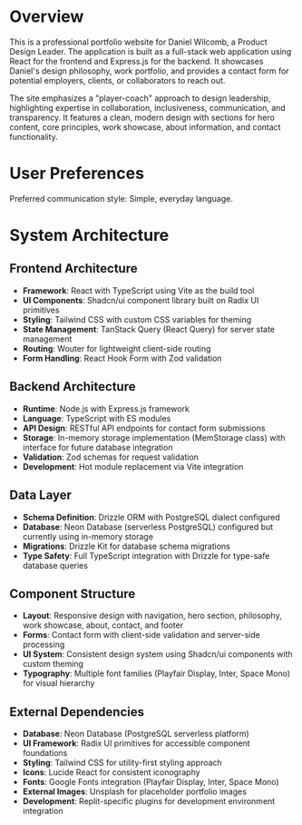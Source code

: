 # Overview
This is a professional portfolio website for Daniel Wilcomb, a Product Design Leader. The application is built as a full-stack web application using React for the frontend and Express.js for the backend. It showcases Daniel's design philosophy, work portfolio, and provides a contact form for potential employers, clients, or collaborators to reach out.

The site emphasizes a "player-coach" approach to design leadership, highlighting expertise in collaboration, inclusiveness, communication, and transparency. It features a clean, modern design with sections for hero content, core principles, work showcase, about information, and contact functionality.

# User Preferences

Preferred communication style: Simple, everyday language.

# System Architecture

## Frontend Architecture
- **Framework**: React with TypeScript using Vite as the build tool
- **UI Components**: Shadcn/ui component library built on Radix UI primitives
- **Styling**: Tailwind CSS with custom CSS variables for theming
- **State Management**: TanStack Query (React Query) for server state management
- **Routing**: Wouter for lightweight client-side routing
- **Form Handling**: React Hook Form with Zod validation

## Backend Architecture  
- **Runtime**: Node.js with Express.js framework
- **Language**: TypeScript with ES modules
- **API Design**: RESTful API endpoints for contact form submissions
- **Storage**: In-memory storage implementation (MemStorage class) with interface for future database integration
- **Validation**: Zod schemas for request validation
- **Development**: Hot module replacement via Vite integration

## Data Layer
- **Schema Definition**: Drizzle ORM with PostgreSQL dialect configured
- **Database**: Neon Database (serverless PostgreSQL) configured but currently using in-memory storage
- **Migrations**: Drizzle Kit for database schema migrations
- **Type Safety**: Full TypeScript integration with Drizzle for type-safe database queries

## Component Structure
- **Layout**: Responsive design with navigation, hero section, philosophy, work showcase, about, contact, and footer
- **Forms**: Contact form with client-side validation and server-side processing
- **UI System**: Consistent design system using Shadcn/ui components with custom theming
- **Typography**: Multiple font families (Playfair Display, Inter, Space Mono) for visual hierarchy

## External Dependencies

- **Database**: Neon Database (PostgreSQL serverless platform)
- **UI Framework**: Radix UI primitives for accessible component foundations
- **Styling**: Tailwind CSS for utility-first styling approach
- **Icons**: Lucide React for consistent iconography
- **Fonts**: Google Fonts integration (Playfair Display, Inter, Space Mono)
- **External Images**: Unsplash for placeholder portfolio images
- **Development**: Replit-specific plugins for development environment integration